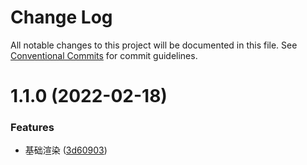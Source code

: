 # Change Log

All notable changes to this project will be documented in this file.
See [Conventional Commits](https://conventionalcommits.org) for commit guidelines.

# 1.1.0 (2022-02-18)


### Features

* 基础渲染 ([3d60903](https://192.168.3.199:10022/frontend/har-cli/commits/3d609035c552d219ae7baa42482783990f8dd0dd))
